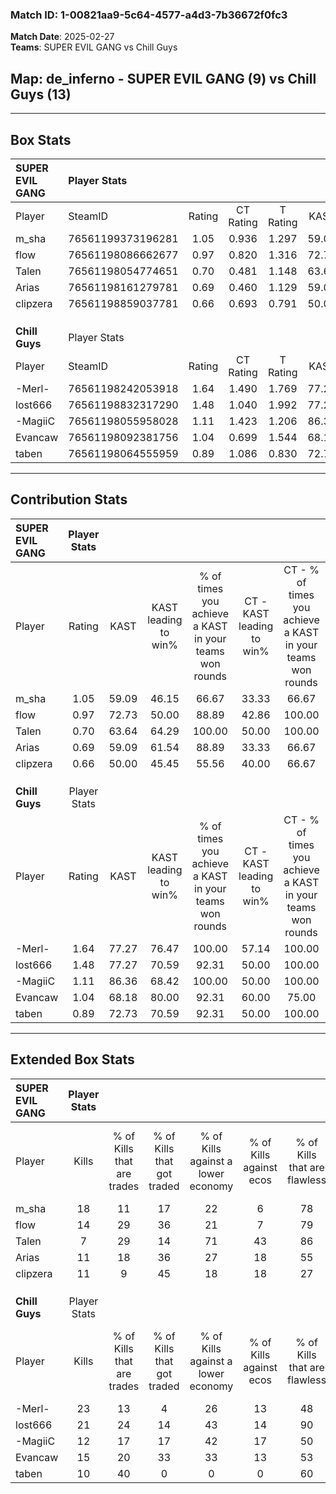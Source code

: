 ### Match ID: 1-00821aa9-5c64-4577-a4d3-7b36672f0fc3  
**Match Date**: 2025-02-27  
**Teams**: SUPER EVIL GANG vs Chill Guys  

## **Map**: de_inferno - SUPER EVIL GANG (9) vs Chill Guys (13)  
---  

## Box Stats  

| **SUPER EVIL GANG** | Player Stats      |        |           |          |       |       |       |         |        |      |     |
| :- | :- | :-: | :-: | :-: | :-: | :-: | :-: | :-: | :-: | :-: | :-: |
| Player              | SteamID           | Rating | CT Rating | T Rating | KAST  |  ADR  | Kills | Assists | Deaths | K/D  | HS% |
| m_sha               | 76561199373196281 |  1.05  |   0.936   |  1.297   | 59.09 | 79.1  |  18   |    2    |   17   | 1.06 | 61  |
| flow                | 76561198086662677 |  0.97  |   0.820   |  1.316   | 72.73 | 65.1  |  14   |    2    |   16   | 0.88 | 28  |
| Talen               | 76561198054774651 |  0.70  |   0.481   |  1.148   | 63.64 | 59.0  |   7   |    6    |   13   | 0.54 | 71  |
| Arias               | 76561198161279781 |  0.69  |   0.460   |  1.129   | 59.09 | 57.6  |  11   |    4    |   18   | 0.61 | 54  |
| clipzera            | 76561198859037781 |  0.66  |   0.693   |  0.791   | 50.00 | 71.4  |  11   |    3    |   18   | 0.61 | 45  |
|                     |                   |        |           |          |       |       |       |         |        |      |     |
|                     |                   |        |           |          |       |       |       |         |        |      |     |
|                     |                   |        |           |          |       |       |       |         |        |      |     |
| **Chill Guys**      | Player Stats      |        |           |          |       |       |       |         |        |      |     |
| Player              | SteamID           | Rating | CT Rating | T Rating | KAST  |  ADR  | Kills | Assists | Deaths | K/D  | HS% |
| -Merl-              | 76561198242053918 |  1.64  |   1.490   |  1.769   | 77.27 | 119.1 |  23   |    5    |   12   | 1.92 | 56  |
| lost666             | 76561198832317290 |  1.48  |   1.040   |  1.992   | 77.27 | 96.3  |  21   |    3    |   12   | 1.75 | 76  |
| -MagiiC             | 76561198055958028 |  1.11  |   1.423   |  1.206   | 86.36 | 74.0  |  12   |    5    |   13   | 0.92 | 50  |
| Evancaw             | 76561198092381756 |  1.04  |   0.699   |  1.544   | 68.18 | 74.3  |  15   |    3    |   15   | 1.00 | 60  |
| taben               | 76561198064555959 |  0.89  |   1.086   |  0.830   | 72.73 | 42.0  |  10   |    2    |   10   | 1.00 | 60  |
---  

## Contribution Stats  

| **SUPER EVIL GANG** | Player Stats |       |                      |                                                        |                           |                                                             |                          |                                                            |
| :- | :-: | :-: | :-: | :-: | :-: | :-: | :-: | :-: |
| Player              |    Rating    | KAST  | KAST leading to win% | % of times you achieve a KAST in your teams won rounds | CT - KAST leading to win% | CT - % of times you achieve a KAST in your teams won rounds | T - KAST leading to win% | T - % of times you achieve a KAST in your teams won rounds |
| m_sha               |     1.05     | 59.09 |        46.15         |                         66.67                          |           33.33           |                            66.67                            |          57.14           |                           66.67                            |
| flow                |     0.97     | 72.73 |        50.00         |                         88.89                          |           42.86           |                           100.00                            |          55.56           |                           83.33                            |
| Talen               |     0.70     | 63.64 |        64.29         |                         100.00                         |           50.00           |                           100.00                            |          75.00           |                           100.00                           |
| Arias               |     0.69     | 59.09 |        61.54         |                         88.89                          |           33.33           |                            66.67                            |          85.71           |                           100.00                           |
| clipzera            |     0.66     | 50.00 |        45.45         |                         55.56                          |           40.00           |                            66.67                            |          50.00           |                           50.00                            |
|                     |              |       |                      |                                                        |                           |                                                             |                          |                                                            |
|                     |              |       |                      |                                                        |                           |                                                             |                          |                                                            |
|                     |              |       |                      |                                                        |                           |                                                             |                          |                                                            |
| **Chill Guys**      | Player Stats |       |                      |                                                        |                           |                                                             |                          |                                                            |
| Player              |    Rating    | KAST  | KAST leading to win% | % of times you achieve a KAST in your teams won rounds | CT - KAST leading to win% | CT - % of times you achieve a KAST in your teams won rounds | T - KAST leading to win% | T - % of times you achieve a KAST in your teams won rounds |
| -Merl-              |     1.64     | 77.27 |        76.47         |                         100.00                         |           57.14           |                           100.00                            |          90.00           |                           100.00                           |
| lost666             |     1.48     | 77.27 |        70.59         |                         92.31                          |           50.00           |                           100.00                            |          88.89           |                           88.89                            |
| -MagiiC             |     1.11     | 86.36 |        68.42         |                         100.00                         |           50.00           |                           100.00                            |          81.82           |                           100.00                           |
| Evancaw             |     1.04     | 68.18 |        80.00         |                         92.31                          |           60.00           |                            75.00                            |          90.00           |                           100.00                           |
| taben               |     0.89     | 72.73 |        70.59         |                         92.31                          |           50.00           |                           100.00                            |          88.89           |                           88.89                            |
---  

## Extended Box Stats  

| **SUPER EVIL GANG** | Player Stats |                            |                            |                                    |                         |                              |                                 |        |                             |                                     |                          |                               |                            |
| :- | :-: | :-: | :-: | :-: | :-: | :-: | :-: | :-: | :-: | :-: | :-: | :-: | :-: |
| Player              |    Kills     | % of Kills that are trades | % of Kills that got traded | % of Kills against a lower economy | % of Kills against ecos | % of Kills that are flawless | % of Kills that are close duels | Deaths | % of Deaths that get traded | % of Deaths against a lower economy | % of Deaths against ecos | % of Deaths that are flawless | % of Deaths that are close |
| m_sha               |      18      |             11             |             17             |                 22                 |            6            |              78              |                0                |   17   |             12              |                 12                  |            6             |              65               |             0              |
| flow                |      14      |             29             |             36             |                 21                 |            7            |              79              |                0                |   16   |             19              |                 13                  |            6             |              75               |             0              |
| Talen               |      7       |             29             |             14             |                 71                 |           43            |              86              |               43                |   13   |              0              |                  0                  |            0             |              69               |             0              |
| Arias               |      11      |             18             |             36             |                 27                 |           18            |              55              |                9                |   18   |             17              |                 11                  |            6             |              56               |             0              |
| clipzera            |      11      |             9              |             45             |                 18                 |           18            |              27              |               27                |   18   |             17              |                 11                  |            6             |              50               |             11             |
|                     |              |                            |                            |                                    |                         |                              |                                 |        |                             |                                     |                          |                               |                            |
|                     |              |                            |                            |                                    |                         |                              |                                 |        |                             |                                     |                          |                               |                            |
|                     |              |                            |                            |                                    |                         |                              |                                 |        |                             |                                     |                          |                               |                            |
| **Chill Guys**      | Player Stats |                            |                            |                                    |                         |                              |                                 |        |                             |                                     |                          |                               |                            |
| Player              |    Kills     | % of Kills that are trades | % of Kills that got traded | % of Kills against a lower economy | % of Kills against ecos | % of Kills that are flawless | % of Kills that are close duels | Deaths | % of Deaths that get traded | % of Deaths against a lower economy | % of Deaths against ecos | % of Deaths that are flawless | % of Deaths that are close |
| -Merl-              |      23      |             13             |             4              |                 26                 |           13            |              48              |                4                |   12   |              8              |                 25                  |            0             |              50               |             33             |
| lost666             |      21      |             24             |             14             |                 43                 |           14            |              90              |                0                |   12   |             25              |                  8                  |            8             |              75               |             0              |
| -MagiiC             |      12      |             17             |             17             |                 42                 |           17            |              50              |                0                |   13   |             62              |                  0                  |            0             |              46               |             8              |
| Evancaw             |      15      |             20             |             33             |                 33                 |           13            |              53              |                7                |   15   |             33              |                 13                  |            7             |              67               |             7              |
| taben               |      10      |             40             |             0              |                 0                  |            0            |              60              |                0                |   10   |             10              |                 20                  |            10            |              90               |             10             |
